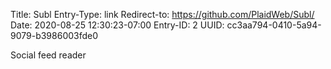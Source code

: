 Title: Subl
Entry-Type: link
Redirect-to: https://github.com/PlaidWeb/Subl/
Date: 2020-08-25 12:30:23-07:00
Entry-ID: 2
UUID: cc3aa794-0410-5a94-9079-b3986003fde0

Social feed reader
